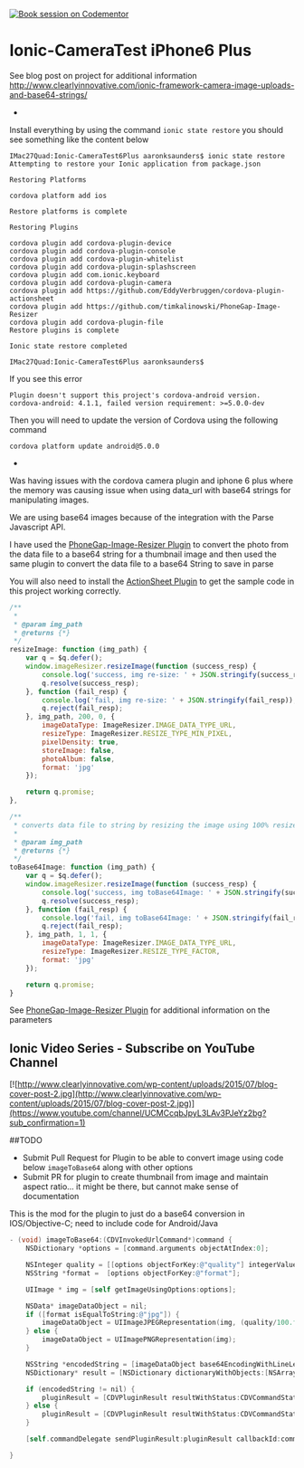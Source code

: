 [![Book session on Codementor](https://cdn.codementor.io/badges/book_session_github.svg)](https://www.codementor.io/aaronksaunders)

# Ionic-CameraTest iPhone6 Plus

See blog post on project for additional information
http://www.clearlyinnovative.com/ionic-framework-camera-image-uploads-and-base64-strings/

-
Install everything by using the command `ionic state restore` you should see something like the content below

```Console
IMac27Quad:Ionic-CameraTest6Plus aaronksaunders$ ionic state restore
Attempting to restore your Ionic application from package.json

Restoring Platforms

cordova platform add ios

Restore platforms is complete

Restoring Plugins

cordova plugin add cordova-plugin-device
cordova plugin add cordova-plugin-console
cordova plugin add cordova-plugin-whitelist
cordova plugin add cordova-plugin-splashscreen
cordova plugin add com.ionic.keyboard
cordova plugin add cordova-plugin-camera
cordova plugin add https://github.com/EddyVerbruggen/cordova-plugin-actionsheet 
cordova plugin add https://github.com/timkalinowski/PhoneGap-Image-Resizer 
cordova plugin add cordova-plugin-file
Restore plugins is complete

Ionic state restore completed

IMac27Quad:Ionic-CameraTest6Plus aaronksaunders$ 

```

If you see this error
```Console
Plugin doesn't support this project's cordova-android version. cordova-android: 4.1.1, failed version requirement: >=5.0.0-dev
```
Then you will need to update the version of Cordova using the following command
```Console
cordova platform update android@5.0.0
```
-
Was having issues with the cordova camera plugin and iphone 6 plus where the memory was causing issue when using data_url with base64 strings for manipulating images.

We are using base64 images because of the integration with the Parse Javascript API.

I have used the [PhoneGap-Image-Resizer Plugin](https://github.com/timkalinowski/PhoneGap-Image-Resizer) to convert the photo from the data file to a base64 string for a thumbnail image and then used the same plugin to convert the data file to a base64 String to save in parse

You will also need to install the [ActionSheet Plugin](https://github.com/EddyVerbruggen/cordova-plugin-actionsheet) to get the sample code in this project working correctly.


```Javascript
/**
 *
 * @param img_path
 * @returns {*}
 */
resizeImage: function (img_path) {
    var q = $q.defer();
    window.imageResizer.resizeImage(function (success_resp) {
        console.log('success, img re-size: ' + JSON.stringify(success_resp));
        q.resolve(success_resp);
    }, function (fail_resp) {
        console.log('fail, img re-size: ' + JSON.stringify(fail_resp));
        q.reject(fail_resp);
    }, img_path, 200, 0, {
        imageDataType: ImageResizer.IMAGE_DATA_TYPE_URL,
        resizeType: ImageResizer.RESIZE_TYPE_MIN_PIXEL,
        pixelDensity: true,
        storeImage: false,
        photoAlbum: false,
        format: 'jpg'
    });

    return q.promise;
},

/**
 * converts data file to string by resizing the image using 100% resize factor
 * 
 * @param img_path
 * @returns {*}
 */
toBase64Image: function (img_path) {
    var q = $q.defer();
    window.imageResizer.resizeImage(function (success_resp) {
        console.log('success, img toBase64Image: ' + JSON.stringify(success_resp));
        q.resolve(success_resp);
    }, function (fail_resp) {
        console.log('fail, img toBase64Image: ' + JSON.stringify(fail_resp));
        q.reject(fail_resp);
    }, img_path, 1, 1, {
        imageDataType: ImageResizer.IMAGE_DATA_TYPE_URL,
        resizeType: ImageResizer.RESIZE_TYPE_FACTOR,
        format: 'jpg'
    });

    return q.promise;
}
```

See [PhoneGap-Image-Resizer Plugin](https://github.com/timkalinowski/PhoneGap-Image-Resizer) for additional information on the parameters


## Ionic Video Series - Subscribe on YouTube Channel
[![http://www.clearlyinnovative.com/wp-content/uploads/2015/07/blog-cover-post-2.jpg](http://www.clearlyinnovative.com/wp-content/uploads/2015/07/blog-cover-post-2.jpg)](https://www.youtube.com/channel/UCMCcqbJpyL3LAv3PJeYz2bg?sub_confirmation=1)


##TODO

* Submit Pull Request for Plugin to be able to convert image using code below `imageToBase64` along with other options
* Submit PR for plugin to create thumbnail from image and maintain aspect ratio... it might be there, but cannot make sense of documentation

This is the mod for the plugin to just do a base64 conversion in IOS/Objective-C; need to include code for Android/Java
```Objective-C
- (void) imageToBase64:(CDVInvokedUrlCommand*)command {
    NSDictionary *options = [command.arguments objectAtIndex:0];

    NSInteger quality = [[options objectForKey:@"quality"] integerValue];
    NSString *format =  [options objectForKey:@"format"];

    UIImage * img = [self getImageUsingOptions:options];

    NSData* imageDataObject = nil;
    if ([format isEqualToString:@"jpg"]) {
        imageDataObject = UIImageJPEGRepresentation(img, (quality/100.f));
    } else {
        imageDataObject = UIImagePNGRepresentation(img);
    }

    NSString *encodedString = [imageDataObject base64EncodingWithLineLength:0];
    NSDictionary* result = [NSDictionary dictionaryWithObjects:[NSArray arrayWithObjects:encodedString, nil] forKeys:[NSArray arrayWithObjects: @"imageData",nil]];

    if (encodedString != nil) {
        pluginResult = [CDVPluginResult resultWithStatus:CDVCommandStatus_OK messageAsDictionary:result];
    } else {
        pluginResult = [CDVPluginResult resultWithStatus:CDVCommandStatus_ERROR];
    }

    [self.commandDelegate sendPluginResult:pluginResult callbackId:command.callbackId];

}
```
